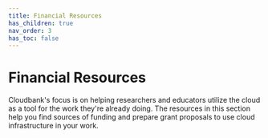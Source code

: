 ```yaml
---
title: Financial Resources
has_children: true
nav_order: 3
has_toc: false
---
```


# Financial Resources

Cloudbank's focus is on helping researchers and educators utilize the cloud as a tool for the work they're already doing. The resources in this section help you find sources of funding and prepare grant proposals to use cloud infrastructure in your work.

